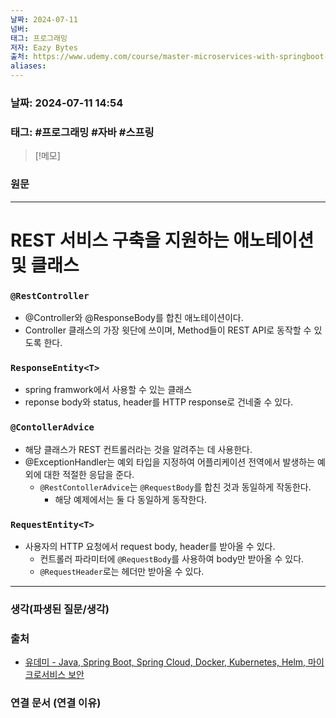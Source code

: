 ```yaml
---
날짜: 2024-07-11
넘버: 
태그: 프로그래밍
저자: Eazy Bytes
출처: https://www.udemy.com/course/master-microservices-with-springboot-docker-kubernetes-korean/
aliases:
---
```

### 날짜:  2024-07-11 14:54

### 태그: #프로그래밍 #자바 #스프링

>[!메모]
>

### 원문
---
# REST 서비스 구축을 지원하는 애노테이션 및 클래스
### `@RestController`
- @Controller와 @ResponseBody를 합친 애노테이션이다.
- Controller 클래스의 가장 윗단에 쓰이며, Method들이 REST API로 동작할 수 있도록 한다.
### `ResponseEntity<T>`
- spring framwork에서 사용할 수 있는 클래스
- reponse body와 status, header를 HTTP response로 건네줄 수 있다.
### `@ContollerAdvice`
- 해당 클래스가 REST 컨트롤러라는 것을 알려주는 데 사용한다.
- @ExceptionHandler는 예외 타입을 지정하여 어플리케이션 전역에서 발생하는 예외에 대한 적절한 응답을 준다.
	- `@RestContollerAdvice`는 `@RequestBody`를 합친 것과 동일하게 작동한다.
		- 해당 예제에서는 둘 다 동일하게 동작한다.
### `RequestEntity<T>`
- 사용자의 HTTP 요청에서 request body, header를 받아올 수 있다. 
	- 컨트롤러 파라미터에 `@RequestBody`를 사용하여 body만 받아올 수 있다.
	- `@RequestHeader`로는 헤더만 받아올 수 있다.

---
### 생각(파생된 질문/생각)

### 출처
- [유데미 - Java, Spring Boot, Spring Cloud, Docker, Kubernetes, Helm, 마이크로서비스 보안](https://www.udemy.com/course/master-microservices-with-springboot-docker-kubernetes-korean/)

### 연결 문서 (연결 이유)
